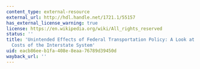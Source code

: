 ```yaml
---
content_type: external-resource
external_url: http://hdl.handle.net/1721.1/55157
has_external_license_warning: true
license: https://en.wikipedia.org/wiki/All_rights_reserved
status: ''
title: 'Unintended Effects of Federal Transportation Policy: A Look at the Lifecycle
  Costs of the Interstate System'
uid: eacb86ee-b1fa-408e-8eaa-76789d39450d
wayback_url: ''
---
```

